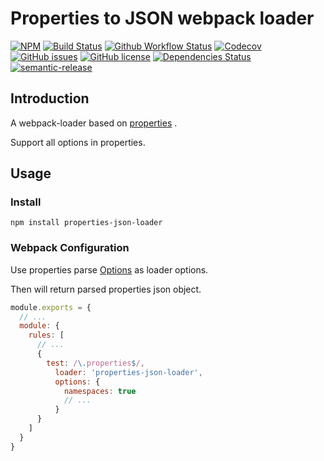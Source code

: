 # Properties to JSON webpack loader

[![NPM](https://img.shields.io/npm/v/properties-json-loader.svg)](https://www.npmjs.com/package/properties-json-loader)
[![Build Status](https://travis-ci.org/aquariuslt/properties-json-loader.svg?branch=master)](https://travis-ci.org/aquariuslt/properties-json-loader)
[![Github Workflow Status](https://github.com/aquariuslt/properties-json-loader/workflows/ci/badge.svg)](https://github.com/aquariuslt/properties-json-loader)
[![Codecov](https://codecov.io/gh/aquariuslt/properties-json-loader/branch/master/graph/badge.svg)](https://codecov.io/gh/aquariuslt/properties-json-loader)
[![GitHub issues](https://img.shields.io/github/issues/aquariuslt/properties-json-loader.svg)](https://github.com/aquariuslt/properties-json-loader/issues)
[![GitHub license](https://img.shields.io/github/license/aquariuslt/properties-json-loader.svg)](https://github.com/aquariuslt/properties-json-loader/blob/master/LICENSE)
[![Dependencies Status](https://david-dm.org/aquariuslt/properties-json-loader.svg)](https://david-dm.org/aquariuslt/properties-json-loader)
[![semantic-release](https://img.shields.io/badge/%20%20%F0%9F%93%A6%F0%9F%9A%80-semantic--release-e10079.svg)](https://github.com/semantic-release/semantic-release)

## Introduction

A webpack-loader based on [properties](https://www.npmjs.com/package/properties) .

Support all options in properties.


## Usage

### Install 
```shell script
npm install properties-json-loader
```

### Webpack Configuration

Use properties parse [Options](https://github.com/gagle/node-properties#options) as loader options.

Then will return parsed properties json object.

```javascript
module.exports = {
  // ...
  module: {
    rules: [
      // ...
      {
        test: /\.properties$/,
          loader: 'properties-json-loader',
          options: {
            namespaces: true
            // ... 
          }
      }
    ]
  }
}
```

